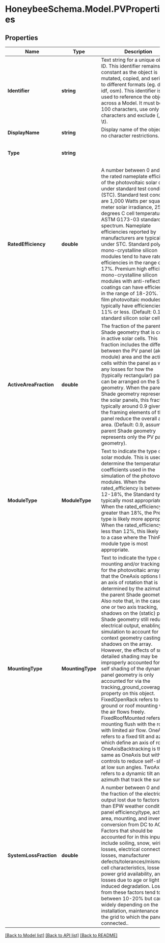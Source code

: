 
# HoneybeeSchema.Model.PVProperties

## Properties

Name | Type | Description | Notes
------------ | ------------- | ------------- | -------------
**Identifier** | **string** | Text string for a unique object ID. This identifier remains constant as the object is mutated, copied, and serialized to different formats (eg. dict, idf, osm). This identifier is also used to reference the object across a Model. It must be &lt; 100 characters, use only ASCII characters and exclude (, ; ! \\n \\t). | 
**DisplayName** | **string** | Display name of the object with no character restrictions. | [optional] 
**Type** | **string** |  | [optional] [readonly] [default to "PVProperties"]
**RatedEfficiency** | **double** | A number between 0 and 1 for the rated nameplate efficiency of the photovoltaic solar cells under standard test conditions (STC). Standard test conditions are 1,000 Watts per square meter solar irradiance, 25 degrees C cell temperature, and ASTM G173-03 standard spectrum. Nameplate efficiencies reported by manufacturers are typically under STC. Standard poly- or mono-crystalline silicon modules tend to have rated efficiencies in the range of 14-17%. Premium high efficiency mono-crystalline silicon modules with anti-reflective coatings can have efficiencies in the range of 18-20%. Thin film photovoltaic modules typically have efficiencies of 11% or less. (Default: 0.15 for standard silicon solar cells). | [optional] [default to 0.15D]
**ActiveAreaFraction** | **double** | The fraction of the parent Shade geometry that is covered in active solar cells. This fraction includes the difference between the PV panel (aka. PV module) area and the active cells within the panel as well as any losses for how the (typically rectangular) panels can be arranged on the Shade geometry. When the parent Shade geometry represents just the solar panels, this fraction is typically around 0.9 given that the framing elements of the panel reduce the overall active area. (Default: 0.9, assuming parent Shade geometry represents only the PV panel geometry). | [optional] [default to 0.9D]
**ModuleType** | **ModuleType** | Text to indicate the type of solar module. This is used to determine the temperature coefficients used in the simulation of the photovoltaic modules. When the rated_efficiency is between 12-18%, the Standard type is typically most appropriate. When the rated_efficiency is greater than 18%, the Premium type is likely more appropriate. When the rated_efficiency is less than 12%, this likely refers to a case where the ThinFilm module type is most appropriate. | [optional] 
**MountingType** | **MountingType** | Text to indicate the type of mounting and/or tracking used for the photovoltaic array. Note that the OneAxis options have an axis of rotation that is determined by the azimuth of the parent Shade geometry. Also note that, in the case of one or two axis tracking, shadows on the (static) parent Shade geometry still reduce the electrical output, enabling the simulation to account for large context geometry casting shadows on the array. However, the effects of smaller detailed shading may be improperly accounted for and self shading of the dynamic panel geometry is only accounted for via the tracking_ground_coverage_ratio property on this object. FixedOpenRack refers to ground or roof mounting where the air flows freely. FixedRoofMounted refers to mounting flush with the roof with limited air flow. OneAxis refers to a fixed tilt and azimuth, which define an axis of rotation. OneAxisBacktracking is the same as OneAxis but with controls to reduce self-shade at low sun angles. TwoAxis refers to a dynamic tilt and azimuth that track the sun. | [optional] 
**SystemLossFraction** | **double** | A number between 0 and 1 for the fraction of the electricity output lost due to factors other than EPW weather conditions, panel efficiency/type, active area, mounting, and inverter conversion from DC to AC. Factors that should be accounted for in this input include soiling, snow, wiring losses, electrical connection losses, manufacturer defects/tolerances/mismatch in cell characteristics, losses from power grid availability, and losses due to age or light-induced degradation. Losses from these factors tend to be between 10-20% but can vary widely depending on the installation, maintenance and the grid to which the panels are connected.. | [optional] [default to 0.14D]

[[Back to Model list]](../README.md#documentation-for-models)
[[Back to API list]](../README.md#documentation-for-api-endpoints)
[[Back to README]](../README.md)

